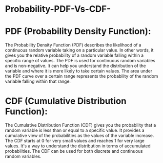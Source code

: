 # Probability-PDF-Vs-CDF-




# PDF (Probability Density Function):
The Probability Density Function (PDF) describes the likelihood of a continuous random variable taking on a particular value. In other words, it gives you the relative probability of a random variable falling within a specific range of values. The PDF is used for continuous random variables and is non-negative. It can help you understand the distribution of the variable and where it is more likely to take certain values. The area under the PDF curve over a certain range represents the probability of the random variable falling within that range.

# CDF (Cumulative Distribution Function):
The Cumulative Distribution Function (CDF) gives you the probability that a random variable is less than or equal to a specific value. It provides a cumulative view of the probabilities as the values of the variable increase. The CDF starts at 0 for very small values and reaches 1 for very large values. It's a way to understand the distribution in terms of accumulated probabilities. The CDF can be used for both discrete and continuous random variables.
